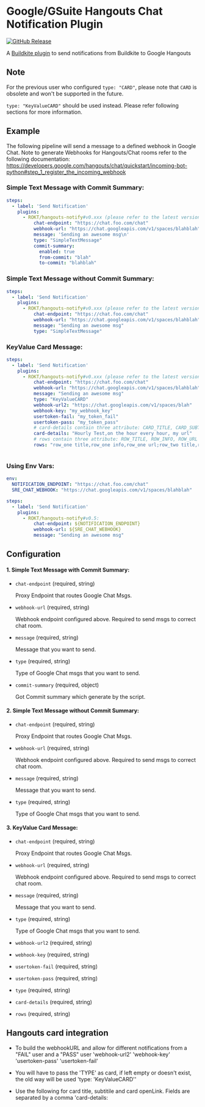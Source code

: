# Google/GSuite Hangouts Chat Notification Plugin

[![GitHub Release](https://img.shields.io/github/v/release/dawshiek-yogathasar/hangouts-notify-buildkite-plugin.svg)](https://github.com/dawshiek-yogathasar/hangouts-notify-buildkite-plugin/releases)

A [Buildkite plugin](https://buildkite.com/docs/agent/v3/plugins) to send notifications from Buildkite to Google Hangouts

## Note

For the previous user who configured `type: "CARD"`, please note that `CARD` is obsolete and won't be supported in the future. 

`type: "KeyValueCARD"` should be used instead. Please refer following sections for more information.

## Example

The following pipeline will send a message to a defined webhook in Google Chat. Note to generate Webhooks for Hangouts/Chat rooms refer to the following documentation: https://developers.google.com/hangouts/chat/quickstart/incoming-bot-python#step_1_register_the_incoming_webhook


### Simple Text Message with Commit Summary:
```yaml
steps:
  - label: 'Send Notification'
    plugins:
      - ROKT/hangouts-notify#v0.xxx (please refer to the latest version):
          chat-endpoint: "https://chat.foo.com/chat"
          webhook-url: "https://chat.googleapis.com/v1/spaces/blahblah"
          message: 'Sending an awesome msg\n'
          type: "SimpleTextMessage"
          commit-summary:
            enabled: true
            from-commit: "blah"
            to-commit: "blahblah"


```

### Simple Text Message without Commit Summary:
```yaml
steps:
  - label: 'Send Notification'
    plugins:
      - ROKT/hangouts-notify#v0.xxx (please refer to the latest version):
          chat-endpoint: "https://chat.foo.com/chat"
          webhook-url: "https://chat.googleapis.com/v1/spaces/blahblah"
          message: "Sending an awesome msg"
          type: "SimpleTextMessage"


```

### KeyValue Card Message:
```yaml
steps:
  - label: 'Send Notification'
    plugins:
      - ROKT/hangouts-notify#v0.xxx (please refer to the latest version):
          chat-endpoint: "https://chat.foo.com/chat"
          webhook-url: "https://chat.googleapis.com/v1/spaces/blahblah"
          message: "Sending an awesome msg"
          type: "KeyValueCARD"
          webhook-url2: "https://chat.googleapis.com/v1/spaces/blah"
          webhook-key: "my_webhook_key"
          usertoken-fail: "my_token_fail"
          usertoken-pass: "my_token_pass"
          # card-details contain three attribute: CARD_TITLE, CARD_SUBTITLE, BUILD_URL
          card-details: "Hourly Test,on the hour every hour, my url"
          # rows contain three attribute: ROW_TITLE, ROW_INFO, ROW_URL
          rows: "row_one title,row_one info,row_one url;row_two title,row_two info,row_two url;row_three title,row_three info,row_three url"



```

### Using Env Vars:
```yaml
env:
  NOTIFICATION_ENDPOINT: "https://chat.foo.com/chat"
  SRE_CHAT_WEBHOOK: "https://chat.googleapis.com/v1/spaces/blahblah"

steps:
  - label: 'Send Notification'
    plugins:
      - ROKT/hangouts-notify#v0.5:
          chat-endpoint: ${NOTIFICATION_ENDPOINT}
          webhook-url: ${SRE_CHAT_WEBHOOK}
          message: "Sending an awesome msg"

```

## Configuration

#### 1. Simple Text Message with Commit Summary:

- `chat-endpoint` (required, string)

  Proxy Endpoint that routes Google Chat Msgs.

- `webhook-url` (required, string)

  Webhook endpoint configured above. Required to send msgs to correct chat room.

- `message` (required, string)

  Message that you want to send.

- `type` (required, string)

  Type of Google Chat msgs that you want to send.

- `commit-summary` (required, object)
  
  Got Commit summary which generate by the script.

#### 2. Simple Text Message without Commit Summary:

- `chat-endpoint` (required, string)

  Proxy Endpoint that routes Google Chat Msgs.

- `webhook-url` (required, string)

  Webhook endpoint configured above. Required to send msgs to correct chat room.

- `message` (required, string)

  Message that you want to send.

- `type` (required, string)

  Type of Google Chat msgs that you want to send.

#### 3. KeyValue Card Message:
- `chat-endpoint` (required, string)

  Proxy Endpoint that routes Google Chat Msgs.

- `webhook-url` (required, string)

  Webhook endpoint configured above. Required to send msgs to correct chat room.

- `message` (required, string)

  Message that you want to send.

- `type` (required, string)

  Type of Google Chat msgs that you want to send.

- `webhook-url2` (required, string)

- `webhook-key` (required, string)

- `usertoken-fail` (required, string)

- `usertoken-pass` (required, string)

- `type` (required, string)

- `card-details` (required, string)

- `rows` (required, string)

## Hangouts card integration

- To build the webhookURL and allow for different notifications from a "FAIL" user and a "PASS" user
  'webhook-url2'
  'webhook-key'
  'usertoken-pass'
  'usertoken-fail'

- You will have to pass the 'TYPE' as card, if left empty or doesn't exist, the old way will be used
  'type: 'KeyValueCARD''

- Use the following for card title, subtitile and card openLink. Fields are separated by a comma
  'card-details: <title>, <subtitle, <build link>>'

- Pass in the row DETAILS. Each card has 3 fields separated by a comma. each card is separated by ;
  'rows: <card1title>, <card1result>, <build link>'
  OR
  'rows: <card1title>, <card1result>, <build1 link>; <card2title>, <card2result>, <build2 link>'

### TODO:
- Native Google Webhook Endpoint without proxy Endpoint (coming soon)
